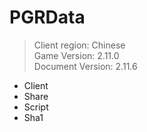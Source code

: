 # PGRData
> Client region: Chinese <br>
> Game Version: 2.11.0 <br>
> Document Version: 2.11.6 <br>

- Client
- Share
- Script
- Sha1